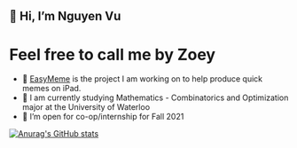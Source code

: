 ## 👋 Hi, I’m Nguyen Vu
# Feel free to call me by Zoey

- 🦆 [EasyMeme](https://github.com/ThanhNguyenVu/EasyMemes) is the project I am working on to help produce quick memes on iPad.
- 🌱 I am currently studying Mathematics - Combinatorics and Optimization major at the University of Waterloo
- 👀 I’m open for co-op/internship for Fall 2021

[![Anurag's GitHub stats](https://github-readme-stats.vercel.app/api?username=ThanhNguyenVu&count_private=true&theme=blueberry)](https://github.com/anuraghazra/github-readme-stats)

<!---
ThanhNguyenVu/ThanhNguyenVu is a ✨ special ✨ repository because its `README.md` (this file) appears on your GitHub profile.
You can click the Preview link to take a look at your changes.
--->
